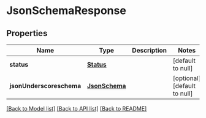 # JsonSchemaResponse

## Properties
Name | Type | Description | Notes
------------ | ------------- | ------------- | -------------
**status** | [**Status**](Status.md) |  | [default to null]
**jsonUnderscoreschema** | [**JsonSchema**](JsonSchema.md) |  | [optional] [default to null]

[[Back to Model list]](../README.md#documentation-for-models) [[Back to API list]](../README.md#documentation-for-api-endpoints) [[Back to README]](../README.md)


